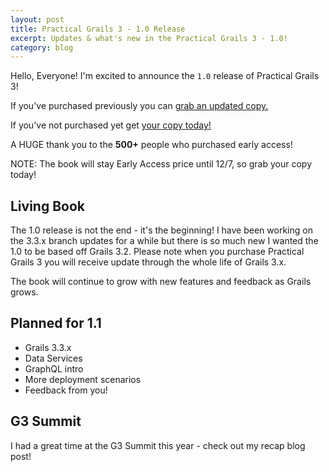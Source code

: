```yaml
---
layout: post
title: Practical Grails 3 - 1.0 Release
excerpt: Updates & what's new in the Practical Grails 3 - 1.0!
category: blog
---
```


Hello, Everyone! I'm excited to announce the `1.0` release of Practical Grails 3!

If you've purchased previously you can [grab an updated copy.](https://www.grails3book.com/resend.html)

If you've not purchased yet get [your copy today!](https://www.grails3book.com/early-access.html)

A HUGE thank you to the **500+** people who purchased early access!

NOTE: The book will stay Early Access price until 12/7, so grab your copy today!

## Living Book

The 1.0 release is not the end - it's the beginning! I have been working on the 3.3.x branch updates for a while but there is so much new I wanted the 1.0 to be based off Grails 3.2.
Please note when you purchase Practical Grails 3 you will receive update through the whole life of Grails 3.x.

The book will continue to grow with new features and feedback as Grails grows.

## Planned for 1.1

* Grails 3.3.x
* Data Services
* GraphQL intro
* More deployment scenarios
* Feedback from you!

## G3 Summit

I had a great time at the G3 Summit this year - check out my recap blog post!
